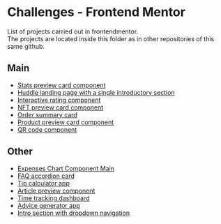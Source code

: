 # Challenges - Frontend Mentor
List of projects carried out in frontendmentor.  
The projects are located inside this folder as in other repositories of this same github.

## Main

- [Stats preview card component](https://github.com/Marco90v/fontend-mentor/tree/master/stats-preview-card-component-main)
- [Huddle landing page with a single introductory section](https://github.com/Marco90v/fontend-mentor/tree/master/huddle-landing-page-with-single-introductory-section-master)
- [Interactive rating component](https://github.com/Marco90v/fontend-mentor/tree/master/interactive-rating-component-main)
- [NFT preview card component](https://github.com/Marco90v/fontend-mentor/tree/master/nft-preview-card-component-main)
- [Order summary card](https://github.com/Marco90v/fontend-mentor/tree/master/order-summary-component-main)
- [Product preview card component](https://github.com/Marco90v/fontend-mentor/tree/master/product-preview-card-component-main)
- [QR code component](https://github.com/Marco90v/fontend-mentor/tree/master/qr-code-component-main)


## Other

- [Expenses Chart Component Main](https://github.com/Marco90v/expenses-chart-component-main)
- [FAQ accordion card](https://github.com/Marco90v/faq-accordion-card-main)
- [Tip calculator app](https://github.com/Marco90v/tip-calculator-app-main)
- [Article preview component](https://github.com/Marco90v/article-preview-component-master)
- [Time tracking dashboard](https://github.com/Marco90v/time-tracking-dashboard-main)
- [Advice generator app](https://github.com/Marco90v/advice-generator-app-main)
- [Intro section with dropdown navigation](https://github.com/Marco90v/intro-section-with-dropdown-navigation-main)